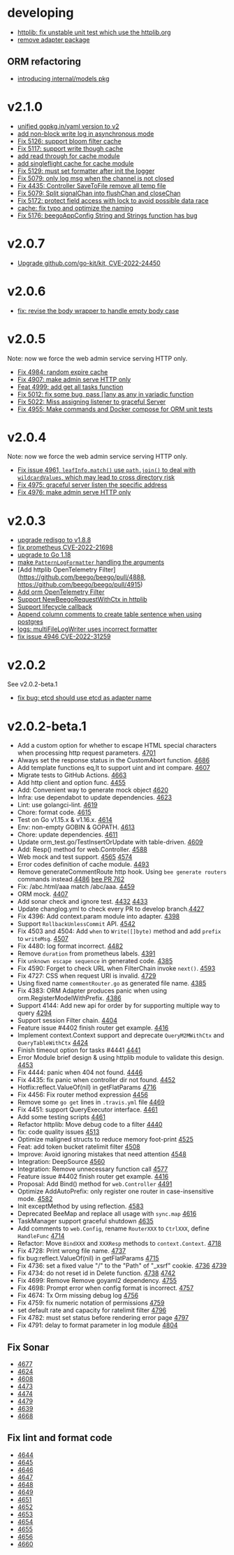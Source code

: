 # developing
- [httplib: fix unstable unit test which use the httplib.org](https://github.com/beego/beego/pull/5232)
- [remove adapter package](https://github.com/beego/beego/pull/5239)

## ORM refactoring
- [introducing internal/models pkg](https://github.com/beego/beego/pull/5238)

# v2.1.0
- [unified gopkg.in/yaml version to v2](https://github.com/beego/beego/pull/5169)
- [add non-block write log in asynchronous mode](https://github.com/beego/beego/pull/5150)
- [Fix 5126: support bloom filter cache](https://github.com/beego/beego/pull/5126)
- [Fix 5117: support write though cache](https://github.com/beego/beego/pull/5117)
- [add read through for cache module](https://github.com/beego/beego/pull/5116)
- [add singleflight cache for cache module](https://github.com/beego/beego/pull/5119)
- [Fix 5129: must set formatter after init the logger](https://github.com/beego/beego/pull/5130)
- [Fix 5079: only log msg when the channel is not closed](https://github.com/beego/beego/pull/5132)
- [Fix 4435: Controller SaveToFile remove all temp file](https://github.com/beego/beego/pull/5138)
- [Fix 5079: Split signalChan into flushChan and closeChan](https://github.com/beego/beego/pull/5139)
- [Fix 5172: protect field access with lock to avoid possible data race](https://github.com/beego/beego/pull/5210)
- [cache: fix typo and optimize the naming]()
- [Fix 5176: beegoAppConfig String and Strings function has bug](https://github.com/beego/beego/pull/5211)

# v2.0.7
- [Upgrade github.com/go-kit/kit, CVE-2022-24450](https://github.com/beego/beego/pull/5121)
# v2.0.6
- [fix: revise the body wrapper to handle empty body case](https://github.com/beego/beego/pull/5102)

# v2.0.5

Note: now we force the web admin service serving HTTP only.

- [Fix 4984: random expire cache](https://github.com/beego/beego/pull/4984)
- [Fix 4907: make admin serve HTTP only](https://github.com/beego/beego/pull/5005)
- [Feat 4999: add get all tasks function](https://github.com/beego/beego/pull/4999)
- [Fix 5012: fix some bug, pass []any as any in variadic function](https://github.com/beego/beego/pull/5012)
- [Fix 5022: Miss assigning listener to graceful Server](https://github.com/beego/beego/pull/5028)
- [Fix 4955: Make commands and Docker compose for ORM unit tests](https://github.com/beego/beego/pull/5031)

# v2.0.4

Note: now we force the web admin service serving HTTP only.

- [Fix issue 4961, `leafInfo.match()` use `path.join()` to deal with `wildcardValues`, which may lead to cross directory risk ](https://github.com/beego/beego/pull/4964)
- [Fix 4975: graceful server listen the specific address](https://github.com/beego/beego/pull/4979)
- [Fix 4976: make admin serve HTTP only](https://github.com/beego/beego/pull/4980)

# v2.0.3
- [upgrade redisgo to v1.8.8](https://github.com/beego/beego/pull/4872)
- [fix prometheus CVE-2022-21698](https://github.com/beego/beego/pull/4878)
- [upgrade to Go 1.18](https://github.com/beego/beego/pull/4896)
- [make `PatternLogFormatter` handling the arguments](https://github.com/beego/beego/pull/4914/files)
- [Add httplib OpenTelemetry Filter](https://github.com/beego/beego/pull/4888, https://github.com/beego/beego/pull/4915)
- [Add orm OpenTelemetry Filter](https://github.com/beego/beego/issues/4944)
- [Support NewBeegoRequestWithCtx in httplib](https://github.com/beego/beego/pull/4895)
- [Support lifecycle callback](https://github.com/beego/beego/pull/4918)
- [Append column comments to create table sentence when using postgres](https://github.com/beego/beego/pull/4940)
- [logs: multiFileLogWriter uses incorrect formatter](https://github.com/beego/beego/pull/4943)
- [fix issue 4946 CVE-2022-31259](https://github.com/beego/beego/pull/4954)

# v2.0.2
See v2.0.2-beta.1
- [fix bug: etcd should use etcd as adapter name](https://github.com/beego/beego/pull/4845)
# v2.0.2-beta.1
- Add a custom option for whether to escape HTML special characters when processing http request parameters. [4701](https://github.com/beego/beego/pull/4701)
- Always set the response status in the CustomAbort function. [4686](https://github.com/beego/beego/pull/4686)
- Add template functions eq,lt to support uint and int compare. [4607](https://github.com/beego/beego/pull/4607)
- Migrate tests to GitHub Actions. [4663](https://github.com/beego/beego/issues/4663)
- Add http client and option func. [4455](https://github.com/beego/beego/issues/4455)
- Add: Convenient way to generate mock object [4620](https://github.com/beego/beego/issues/4620)
- Infra: use dependabot to update dependencies. [4623](https://github.com/beego/beego/pull/4623)
- Lint: use golangci-lint. [4619](https://github.com/beego/beego/pull/4619)
- Chore: format code. [4615](https://github.com/beego/beego/pull/4615)
- Test on Go v1.15.x & v1.16.x. [4614](https://github.com/beego/beego/pull/4614)
- Env: non-empty GOBIN & GOPATH. [4613](https://github.com/beego/beego/pull/4613)
- Chore: update dependencies. [4611](https://github.com/beego/beego/pull/4611)
- Update orm_test.go/TestInsertOrUpdate with table-driven. [4609](https://github.com/beego/beego/pull/4609)
- Add: Resp() method for web.Controller. [4588](https://github.com/beego/beego/pull/4588)
- Web mock and test support. [4565](https://github.com/beego/beego/pull/4565) [4574](https://github.com/beego/beego/pull/4574)
- Error codes definition of cache module. [4493](https://github.com/beego/beego/pull/4493)
- Remove generateCommentRoute http hook. Using `bee generate routers` commands instead.[4486](https://github.com/beego/beego/pull/4486) [bee PR 762](https://github.com/beego/bee/pull/762)
- Fix: /abc.html/aaa match /abc/aaa. [4459](https://github.com/beego/beego/pull/4459)
- ORM mock. [4407](https://github.com/beego/beego/pull/4407)
- Add sonar check and ignore test. [4432](https://github.com/beego/beego/pull/4432) [4433](https://github.com/beego/beego/pull/4433)
- Update changlog.yml to check every PR to develop branch.[4427](https://github.com/beego/beego/pull/4427)
- Fix 4396: Add context.param module into adapter. [4398](https://github.com/beego/beego/pull/4398)
- Support `RollbackUnlessCommit` API. [4542](https://github.com/beego/beego/pull/4542)
- Fix 4503 and 4504: Add `when` to `Write([]byte)` method and add `prefix` to `writeMsg`. [4507](https://github.com/beego/beego/pull/4507)
- Fix 4480: log format incorrect. [4482](https://github.com/beego/beego/pull/4482)
- Remove `duration` from prometheus labels. [4391](https://github.com/beego/beego/pull/4391)
- Fix `unknown escape sequence` in generated code. [4385](https://github.com/beego/beego/pull/4385)
- Fix 4590: Forget to check URL when FilterChain invoke `next()`. [4593](https://github.com/beego/beego/pull/4593)
- Fix 4727: CSS when request URI is invalid. [4729](https://github.com/beego/beego/pull/4729)
- Using fixed name `commentRouter.go` as generated file name. [4385](https://github.com/beego/beego/pull/4385)
- Fix 4383: ORM Adapter produces panic when using orm.RegisterModelWithPrefix. [4386](https://github.com/beego/beego/pull/4386)
- Support 4144: Add new api for order by for supporting multiple way to query [4294](https://github.com/beego/beego/pull/4294)
- Support session Filter chain. [4404](https://github.com/beego/beego/pull/4404)
- Feature issue #4402 finish router get example. [4416](https://github.com/beego/beego/pull/4416)
- Implement context.Context support and deprecate `QueryM2MWithCtx` and `QueryTableWithCtx` [4424](https://github.com/beego/beego/pull/4424)
- Finish timeout option for tasks #4441 [4441](https://github.com/beego/beego/pull/4441)
- Error Module brief design & using httplib module to validate this design. [4453](https://github.com/beego/beego/pull/4453)
- Fix 4444: panic when 404 not found. [4446](https://github.com/beego/beego/pull/4446)
- Fix 4435: fix panic when controller dir not found. [4452](https://github.com/beego/beego/pull/4452)
- Hotfix:reflect.ValueOf(nil) in getFlatParams [4716](https://github.com/beego/beego/issues/4716)
- Fix 4456: Fix router method expression [4456](https://github.com/beego/beego/pull/4456)
- Remove some `go get` lines in `.travis.yml` file [4469](https://github.com/beego/beego/pull/4469)
- Fix 4451: support QueryExecutor interface. [4461](https://github.com/beego/beego/pull/4461)
- Add some testing scripts [4461](https://github.com/beego/beego/pull/4461)
- Refactor httplib: Move debug code to a filter [4440](https://github.com/beego/beego/issues/4440)
- fix: code quality issues [4513](https://github.com/beego/beego/pull/4513)
- Optimize maligned structs to reduce memory foot-print [4525](https://github.com/beego/beego/pull/4525)
- Feat: add token bucket ratelimit filter [4508](https://github.com/beego/beego/pull/4508)
- Improve: Avoid ignoring mistakes that need attention [4548](https://github.com/beego/beego/pull/4548)
- Integration: DeepSource [4560](https://github.com/beego/beego/pull/4560)
- Integration: Remove unnecessary function call [4577](https://github.com/beego/beego/pull/4577)
- Feature issue #4402 finish router get example. [4416](https://github.com/beego/beego/pull/4416)
- Proposal: Add Bind() method for `web.Controller` [4491](https://github.com/beego/beego/issues/4579)
- Optimize AddAutoPrefix: only register one router in case-insensitive mode. [4582](https://github.com/beego/beego/pull/4582)
- Init exceptMethod by using reflection. [4583](https://github.com/beego/beego/pull/4583)
- Deprecated BeeMap and replace all usage with `sync.map` [4616](https://github.com/beego/beego/pull/4616)
- TaskManager support graceful shutdown [4635](https://github.com/beego/beego/pull/4635)
- Add comments to `web.Config`, rename `RouterXXX` to `CtrlXXX`, define `HandleFunc` [4714](https://github.com/beego/beego/pull/4714)
- Refactor: Move `BindXXX` and `XXXResp` methods to `context.Context`. [4718](https://github.com/beego/beego/pull/4718)
- Fix 4728: Print wrong file name. [4737](https://github.com/beego/beego/pull/4737)
- fix bug:reflect.ValueOf(nil) in getFlatParams [4715](https://github.com/beego/beego/pull/4715)
- Fix 4736: set a fixed value "/" to the "Path" of "_xsrf" cookie. [4736](https://github.com/beego/beego/issues/4735) [4739](https://github.com/beego/beego/issues/4739)
- Fix 4734: do not reset id in Delete function. [4738](https://github.com/beego/beego/pull/4738) [4742](https://github.com/beego/beego/pull/4742)
- Fix 4699: Remove Remove goyaml2 dependency. [4755](https://github.com/beego/beego/pull/4755)
- Fix 4698: Prompt error when config format is incorrect. [4757](https://github.com/beego/beego/pull/4757)
- Fix 4674: Tx Orm missing debug log [4756](https://github.com/beego/beego/pull/4756)
- Fix 4759: fix numeric notation of permissions [4759](https://github.com/beego/beego/pull/4759)
- set default rate and capacity for ratelimit filter [4796](https://github.com/beego/beego/pull/4796)
- Fix 4782: must set status before rendering error page [4797](https://github.com/beego/beego/pull/4797)
- Fix 4791: delay to format parameter in log module [4804](https://github.com/beego/beego/pull/4804)

## Fix Sonar

- [4677](https://github.com/beego/beego/pull/4677)
- [4624](https://github.com/beego/beego/pull/4624)
- [4608](https://github.com/beego/beego/pull/4608)
- [4473](https://github.com/beego/beego/pull/4473)
- [4474](https://github.com/beego/beego/pull/4474)
- [4479](https://github.com/beego/beego/pull/4479)
- [4639](https://github.com/beego/beego/pull/4639)
- [4668](https://github.com/beego/beego/pull/4668)

## Fix lint and format code

- [4644](https://github.com/beego/beego/pull/4644)
- [4645](https://github.com/beego/beego/pull/4645)
- [4646](https://github.com/beego/beego/pull/4646)
- [4647](https://github.com/beego/beego/pull/4647)
- [4648](https://github.com/beego/beego/pull/4648)
- [4649](https://github.com/beego/beego/pull/4649)
- [4651](https://github.com/beego/beego/pull/4651)
- [4652](https://github.com/beego/beego/pull/4652)
- [4653](https://github.com/beego/beego/pull/4653)
- [4654](https://github.com/beego/beego/pull/4654)
- [4655](https://github.com/beego/beego/pull/4655)
- [4656](https://github.com/beego/beego/pull/4656)
- [4660](https://github.com/beego/beego/pull/4660)
